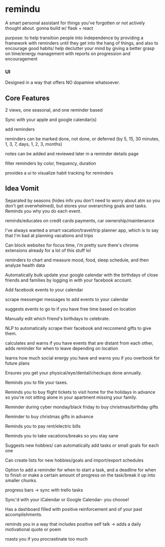 # remindu
A smart personal assistant for things you've forgotten or not actively thought about. gonna build w/ flask + react

purpose: to help transition people into independence by providing a framework with reminders until they get into the hang of things, and also to encourage good habits/ help declutter your mind by giving a better grasp on time/energy management with reports on progression and encouragement

### UI
Designed in a way that offers NO dopamine whatsoever. 

## Core Features

2 views, one seasonal, and one reminder based

Sync with your apple and google calendar(s)

add reminders 

reminders can be marked done, not done, or deferred (by 5, 15, 30 minutes, 1, 3, 7, days, 1, 2, 3, months)

notes can be added and reviewed later in a reminder details page

filter reminders by color, frequency, duration

provides a ui to visualize habit tracking for reminders


## Idea Vomit

Separated by seasons (hides info you don't need to worry about atm so you don't get overwhelmed), but stores your overarching goals and tasks. 
Reminds you why you do each event.

reminds/educates on credit cards payments, car ownership/maintenance

I've always wanted a smart vacation/travel/trip planner app, which is to say that I'm bad at planning vacations and trips

Can block websites for focus time, i'm pretty sure there's chrome extensions already for a lot of this stuff lol

reminders to chart and measure mood, food, sleep schedule, and then analyze health data

Automatically bulk update your google calendar with the birthdays of close friends and families by logging in with your facebook account.

Add facebook events to your calendar

scrape messenger messages to add events to your calendar

suggests events to go to if you have free time based on location

Manually edit which friend's birthdays to celebrate.

NLP to automatically scrape their facebook and reccomend gifts to give them.

calculates and warns if you have events that are distant from each other, adds reminder for when to leave depending on location

learns how much social energy you have and warns you if you overbook for future plans

Ensures you get your physical/eye/dental/checkups done annually.

Reminds you to file your taxes.

Reminds you to buy flight tickets to visit home for the holidays in advance so you're not sitting alone in your apartment missing your family.

Reminder during cyber monday/black friday to buy christmas/birthday gifts

Reminder to buy christmas gifts in advance

Reminds you to pay rent/electric bills

Reminds you to take vacations/breaks so you stay sane

Suggests new hobbies/ can automatically add tasks or small goals for each one

Can create lists for new hobbies/goals and import/export schedules

Option to add a reminder for when to start a task, and a deadline for when to finish or make a certain amount of progress on the task/break it up into smaller chunks. 

progress bars -> sync with trello tasks

Sync'd with your iCalendar or Google Calendar- you choose!

Has a dashboard filled with positive reinforcement and of your past accomplishments.

reminds you in a way that includes positive self talk -> adds a daily motivational quote or poem

roasts you if you procrastinate too much
